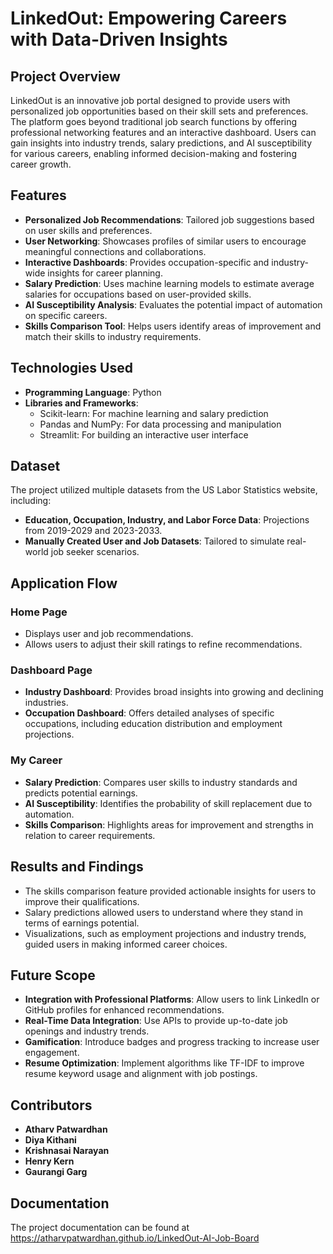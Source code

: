 # LinkedOut: Empowering Careers with Data-Driven Insights

## Project Overview
LinkedOut is an innovative job portal designed to provide users with personalized job opportunities based on their skill sets and preferences. The platform goes beyond traditional job search functions by offering professional networking features and an interactive dashboard. Users can gain insights into industry trends, salary predictions, and AI susceptibility for various careers, enabling informed decision-making and fostering career growth.

## Features
- **Personalized Job Recommendations**: Tailored job suggestions based on user skills and preferences.
- **User Networking**: Showcases profiles of similar users to encourage meaningful connections and collaborations.
- **Interactive Dashboards**: Provides occupation-specific and industry-wide insights for career planning.
- **Salary Prediction**: Uses machine learning models to estimate average salaries for occupations based on user-provided skills.
- **AI Susceptibility Analysis**: Evaluates the potential impact of automation on specific careers.
- **Skills Comparison Tool**: Helps users identify areas of improvement and match their skills to industry requirements.

## Technologies Used
- **Programming Language**: Python
- **Libraries and Frameworks**: 
  - Scikit-learn: For machine learning and salary prediction
  - Pandas and NumPy: For data processing and manipulation
  - Streamlit: For building an interactive user interface

## Dataset
The project utilized multiple datasets from the US Labor Statistics website, including:
- **Education, Occupation, Industry, and Labor Force Data**: Projections from 2019-2029 and 2023-2033.
- **Manually Created User and Job Datasets**: Tailored to simulate real-world job seeker scenarios.

## Application Flow
### Home Page
- Displays user and job recommendations.
- Allows users to adjust their skill ratings to refine recommendations.

### Dashboard Page
- **Industry Dashboard**: Provides broad insights into growing and declining industries.
- **Occupation Dashboard**: Offers detailed analyses of specific occupations, including education distribution and employment projections.

### My Career
- **Salary Prediction**: Compares user skills to industry standards and predicts potential earnings.
- **AI Susceptibility**: Identifies the probability of skill replacement due to automation.
- **Skills Comparison**: Highlights areas for improvement and strengths in relation to career requirements.

## Results and Findings
- The skills comparison feature provided actionable insights for users to improve their qualifications.
- Salary predictions allowed users to understand where they stand in terms of earnings potential.
- Visualizations, such as employment projections and industry trends, guided users in making informed career choices.

## Future Scope
- **Integration with Professional Platforms**: Allow users to link LinkedIn or GitHub profiles for enhanced recommendations.
- **Real-Time Data Integration**: Use APIs to provide up-to-date job openings and industry trends.
- **Gamification**: Introduce badges and progress tracking to increase user engagement.
- **Resume Optimization**: Implement algorithms like TF-IDF to improve resume keyword usage and alignment with job postings.

## Contributors
- **Atharv Patwardhan**
- **Diya Kithani**
- **Krishnasai Narayan**
- **Henry Kern**
- **Gaurangi Garg**

## Documentation
The project documentation can be found at https://atharvpatwardhan.github.io/LinkedOut-AI-Job-Board

